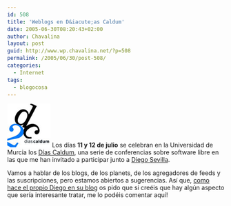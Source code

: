 ```yaml
---
id: 508
title: 'Weblogs en D&iacute;as Caldum'
date: 2005-06-30T08:20:43+02:00
author: Chavalina
layout: post
guid: http://www.wp.chavalina.net/?p=508
permalink: /2005/06/30/post-508/
categories:
  - Internet
tags:
  - blogocosa
---
```

<img class="imgizqda" src="/imagenes/fotos/dias-caldum.jpg" alt="D&iacute;as Caldum 2005" /> Los d&iacute;as **11 y 12 de julio** se celebran en la Universidad de Murcia los <a href="http://diascaldum.um.es/" target="_blank">D&iacute;as Caldum</a>, una serie de conferencias sobre software libre en las que me han invitado a participar junto a <a href="http://neuromancer.dif.um.es/blog/" target="_blank">Diego Sevilla</a>.

Vamos a hablar de los blogs, de los planets, de los agregadores de feeds y las suscripciones, pero estamos abiertos a sugerencias. As&iacute; que, <a href="http://neuromancer.dif.um.es/blog/?p=220" target="_blank">como hace el propio Diego en su blog</a> os pido que si creéis que hay alg&uacute;n aspecto que ser&iacute;a interesante tratar, me lo podéis comentar aqu&iacute;!